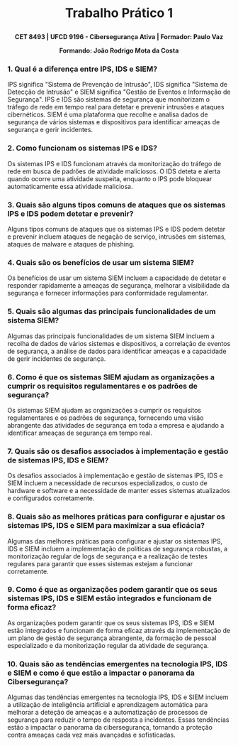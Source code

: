 # <p align=center> Trabalho Prático 1
**<p align=center> CET 8493 | UFCD 9196 - Cibersegurança Ativa | Formador: Paulo Vaz**
**<p align=center> Formando: João Rodrigo Mota da Costa**

### 1. Qual é a diferença entre IPS, IDS e SIEM?
IPS significa "Sistema de Prevenção de Intrusão", IDS significa "Sistema de Detecção de Intrusão" e SIEM significa "Gestão de Eventos e Informação de Segurança". IPS e IDS são sistemas de segurança que monitorizam o tráfego de rede em tempo real para detetar e prevenir intrusões e ataques cibernéticos. SIEM é uma plataforma que recolhe e analisa dados de segurança de vários sistemas e dispositivos para identificar ameaças de segurança e gerir incidentes.

### 2. Como funcionam os sistemas IPS e IDS?
Os sistemas IPS e IDS funcionam através da monitorização do tráfego de rede em busca de padrões de atividade maliciosos. O IDS deteta e alerta quando ocorre uma atividade suspeita, enquanto o IPS pode bloquear automaticamente essa atividade maliciosa.

### 3. Quais são alguns tipos comuns de ataques que os sistemas IPS e IDS podem detetar e prevenir?
Alguns tipos comuns de ataques que os sistemas IPS e IDS podem detetar e prevenir incluem ataques de negação de serviço, intrusões em sistemas, ataques de malware e ataques de phishing.

### 4. Quais são os benefícios de usar um sistema SIEM?
Os benefícios de usar um sistema SIEM incluem a capacidade de detetar e responder rapidamente a ameaças de segurança, melhorar a visibilidade da segurança e fornecer informações para conformidade regulamentar.

### 5. Quais são algumas das principais funcionalidades de um sistema SIEM?
Algumas das principais funcionalidades de um sistema SIEM incluem a recolha de dados de vários sistemas e dispositivos, a correlação de eventos de segurança, a análise de dados para identificar ameaças e a capacidade de gerir incidentes de segurança.

### 6. Como é que os sistemas SIEM ajudam as organizações a cumprir os requisitos regulamentares e os padrões de segurança?
Os sistemas SIEM ajudam as organizações a cumprir os requisitos regulamentares e os padrões de segurança, fornecendo uma visão abrangente das atividades de segurança em toda a empresa e ajudando a identificar ameaças de segurança em tempo real.

### 7. Quais são os desafios associados à implementação e gestão de sistemas IPS, IDS e SIEM?
Os desafios associados à implementação e gestão de sistemas IPS, IDS e SIEM incluem a necessidade de recursos especializados, o custo de hardware e software e a necessidade de manter esses sistemas atualizados e configurados corretamente.

### 8. Quais são as melhores práticas para configurar e ajustar os sistemas IPS, IDS e SIEM para maximizar a sua eficácia?
Algumas das melhores práticas para configurar e ajustar os sistemas IPS, IDS e SIEM incluem a implementação de políticas de segurança robustas, a monitorização regular de logs de segurança e a realização de testes regulares para garantir que esses sistemas estejam a funcionar corretamente.

### 9. Como é que as organizações podem garantir que os seus sistemas IPS, IDS e SIEM estão integrados e funcionam de forma eficaz?
As organizações podem garantir que os seus sistemas IPS, IDS e SIEM estão integrados e funcionam de forma eficaz através da implementação de um plano de gestão de segurança abrangente, da formação de pessoal especializado e da monitorização regular da atividade de segurança.

### 10. Quais são as tendências emergentes na tecnologia IPS, IDS e SIEM e como é que estão a impactar o panorama da Cibersegurança?
Algumas das tendências emergentes na tecnologia IPS, IDS e SIEM incluem a utilização de inteligência artificial e aprendizagem automática para melhorar a deteção de ameaças e a automatização de processos de segurança para reduzir o tempo de resposta a incidentes. Essas tendências estão a impactar o panorama da cibersegurança, tornando a proteção contra ameaças cada vez mais avançadas e sofisticadas.